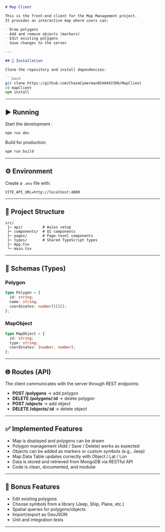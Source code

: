 
````markdown
# Map Client

This is the front-end client for the Map Management project.  
It provides an interactive map where users can:

- Draw polygons
- Add and remove objects (markers)
- Edit existing polygons
- Save changes to the server

---

## 🚀 Installation

Clone the repository and install dependencies:

```bash
git clone https://github.com/ChaimCymerman0548492309/MapClient
cd mapClient
npm install
````

---

## ▶️ Running

Start the development :

```bash
npm run dev
```

Build for production:

```bash
npm run build
```

---

## ⚙️ Environment

Create a `.env` file with:

```
VITE_API_URL=http://localhost:4000
```

---

## 📂 Project Structure

```
src/
 ├─ api/         # Axios setup
 ├─ components/  # UI components
 ├─ pages/       # Page-level components
 ├─ types/       # Shared TypeScript types
 ├─ App.tsx
 └─ main.tsx
```

---

## 📐 Schemas (Types)

### Polygon

```ts
type Polygon = {
  id: string;
  name: string;
  coordinates: number[][][];
};
```

### MapObject

```ts
type MapObject = {
  id: string;
  type: string;
  coordinates: [number, number];
};
```

---

## 🌐 Routes (API)

The client communicates with the server through REST endpoints:

* **POST /polygons** → add polygon
* **DELETE /polygons/:id** → delete polygon
* **POST /objects** → add object
* **DELETE /objects/:id** → delete object

---

## ✅ Implemented Features

* Map is displayed and polygons can be drawn
* Polygon management (Add / Save / Delete) works as expected
* Objects can be added as markers or custom symbols (e.g., Jeep)
* Map Data Table updates correctly with Object / Lat / Lon
* Data is stored and retrieved from MongoDB via RESTful API
* Code is clean, documented, and modular

---

## 🎁 Bonus Features

* Edit existing polygons
* Choose symbols from a library (Jeep, Ship, Plane, etc.)
* Spatial queries for polygons/objects
* Import/export as GeoJSON
* Unit and integration tests

---

